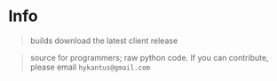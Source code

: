 # Info
> builds
download the latest client release

> source
for programmers; raw python code. If you can contribute, please email `hykantus@gmail.com`
